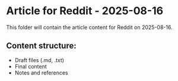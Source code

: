 # Article for Reddit - 2025-08-16

This folder will contain the article content for Reddit on 2025-08-16.

## Content structure:
- Draft files (.md, .txt)
- Final content
- Notes and references
